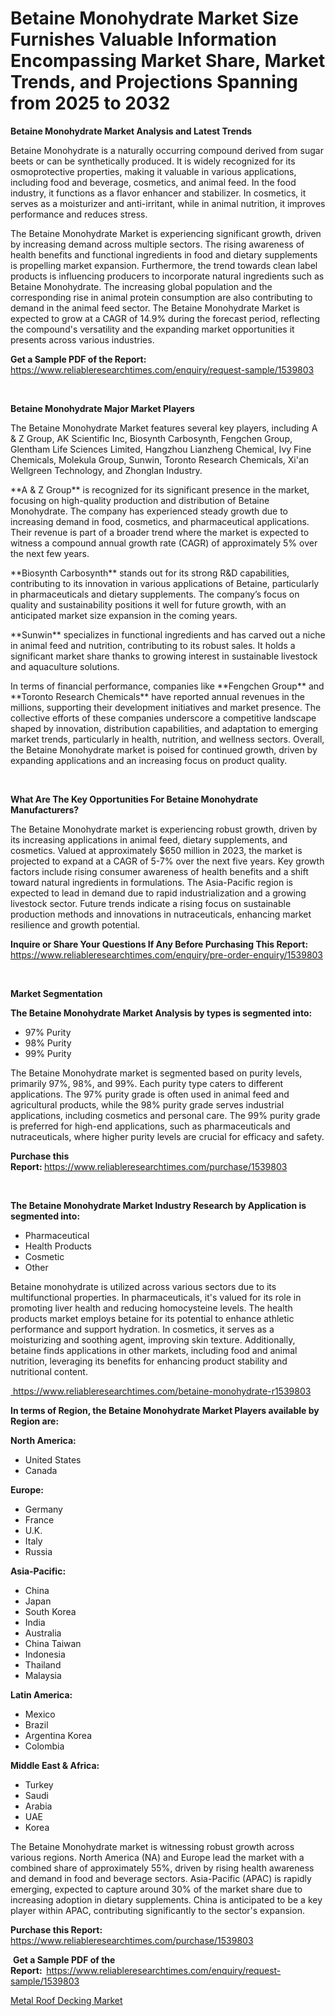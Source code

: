 <p><h1>Betaine Monohydrate Market Size Furnishes Valuable Information Encompassing Market Share, Market Trends, and Projections Spanning from 2025 to 2032</h1></p><p><strong>Betaine Monohydrate Market Analysis and Latest Trends</strong></p>
<p><p>Betaine Monohydrate is a naturally occurring compound derived from sugar beets or can be synthetically produced. It is widely recognized for its osmoprotective properties, making it valuable in various applications, including food and beverage, cosmetics, and animal feed. In the food industry, it functions as a flavor enhancer and stabilizer. In cosmetics, it serves as a moisturizer and anti-irritant, while in animal nutrition, it improves performance and reduces stress.</p><p>The Betaine Monohydrate Market is experiencing significant growth, driven by increasing demand across multiple sectors. The rising awareness of health benefits and functional ingredients in food and dietary supplements is propelling market expansion. Furthermore, the trend towards clean label products is influencing producers to incorporate natural ingredients such as Betaine Monohydrate. The increasing global population and the corresponding rise in animal protein consumption are also contributing to demand in the animal feed sector. The Betaine Monohydrate Market is expected to grow at a CAGR of 14.9% during the forecast period, reflecting the compound's versatility and the expanding market opportunities it presents across various industries.</p></p>
<p><strong>Get a Sample PDF of the Report:&nbsp;</strong> <a href="https://www.reliableresearchtimes.com/enquiry/request-sample/1539803?utm_campaign=3059&utm_medium=2&utm_source=Github&utm_content=ia&utm_term=01042025&utm_id=betaine-monohydrate">https://www.reliableresearchtimes.com/enquiry/request-sample/1539803</a></p>
<p>&nbsp;</p>
<p><strong>Betaine Monohydrate Major Market Players</strong></p>
<p><p>The Betaine Monohydrate Market features several key players, including A & Z Group, AK Scientific Inc, Biosynth Carbosynth, Fengchen Group, Glentham Life Sciences Limited, Hangzhou Lianzheng Chemical, Ivy Fine Chemicals, Molekula Group, Sunwin, Toronto Research Chemicals, Xi'an Wellgreen Technology, and Zhonglan Industry. </p><p>**A & Z Group** is recognized for its significant presence in the market, focusing on high-quality production and distribution of Betaine Monohydrate. The company has experienced steady growth due to increasing demand in food, cosmetics, and pharmaceutical applications. Their revenue is part of a broader trend where the market is expected to witness a compound annual growth rate (CAGR) of approximately 5% over the next few years.</p><p>**Biosynth Carbosynth** stands out for its strong R&D capabilities, contributing to its innovation in various applications of Betaine, particularly in pharmaceuticals and dietary supplements. The company’s focus on quality and sustainability positions it well for future growth, with an anticipated market size expansion in the coming years.</p><p>**Sunwin** specializes in functional ingredients and has carved out a niche in animal feed and nutrition, contributing to its robust sales. It holds a significant market share thanks to growing interest in sustainable livestock and aquaculture solutions.</p><p>In terms of financial performance, companies like **Fengchen Group** and **Toronto Research Chemicals** have reported annual revenues in the millions, supporting their development initiatives and market presence. The collective efforts of these companies underscore a competitive landscape shaped by innovation, distribution capabilities, and adaptation to emerging market trends, particularly in health, nutrition, and wellness sectors. Overall, the Betaine Monohydrate market is poised for continued growth, driven by expanding applications and an increasing focus on product quality.</p></p>
<p>&nbsp;</p>
<p><strong>What Are The Key Opportunities For Betaine Monohydrate Manufacturers?</strong></p>
<p><p>The Betaine Monohydrate market is experiencing robust growth, driven by its increasing applications in animal feed, dietary supplements, and cosmetics. Valued at approximately $650 million in 2023, the market is projected to expand at a CAGR of 5-7% over the next five years. Key growth factors include rising consumer awareness of health benefits and a shift toward natural ingredients in formulations. The Asia-Pacific region is expected to lead in demand due to rapid industrialization and a growing livestock sector. Future trends indicate a rising focus on sustainable production methods and innovations in nutraceuticals, enhancing market resilience and growth potential.</p></p>
<p><strong>Inquire or Share Your Questions If Any Before Purchasing This Report:</strong> <a href="https://www.reliableresearchtimes.com/enquiry/pre-order-enquiry/1539803?utm_campaign=3059&utm_medium=2&utm_source=Github&utm_content=ia&utm_term=01042025&utm_id=betaine-monohydrate">https://www.reliableresearchtimes.com/enquiry/pre-order-enquiry/1539803</a></p>
<p>&nbsp;</p>
<p><strong>Market Segmentation</strong></p>
<p><strong>The Betaine Monohydrate Market Analysis by types is segmented into:</strong></p>
<p><ul><li>97% Purity</li><li>98% Purity</li><li>99% Purity</li></ul></p>
<p><p>The Betaine Monohydrate market is segmented based on purity levels, primarily 97%, 98%, and 99%. Each purity type caters to different applications. The 97% purity grade is often used in animal feed and agricultural products, while the 98% purity grade serves industrial applications, including cosmetics and personal care. The 99% purity grade is preferred for high-end applications, such as pharmaceuticals and nutraceuticals, where higher purity levels are crucial for efficacy and safety.</p></p>
<p><strong>Purchase this Report:&nbsp;</strong><a href="https://www.reliableresearchtimes.com/purchase/1539803?utm_campaign=3059&utm_medium=2&utm_source=Github&utm_content=ia&utm_term=01042025&utm_id=betaine-monohydrate">https://www.reliableresearchtimes.com/purchase/1539803</a></p>
<p>&nbsp;</p>
<p><strong>The Betaine Monohydrate Market Industry Research by Application is segmented into:</strong></p>
<p><ul><li>Pharmaceutical</li><li>Health Products</li><li>Cosmetic</li><li>Other</li></ul></p>
<p><p>Betaine monohydrate is utilized across various sectors due to its multifunctional properties. In pharmaceuticals, it's valued for its role in promoting liver health and reducing homocysteine levels. The health products market employs betaine for its potential to enhance athletic performance and support hydration. In cosmetics, it serves as a moisturizing and soothing agent, improving skin texture. Additionally, betaine finds applications in other markets, including food and animal nutrition, leveraging its benefits for enhancing product stability and nutritional content.</p></p>
<p><a href="https://www.reliableresearchtimes.com/betaine-monohydrate-r1539803?utm_campaign=3059&utm_medium=2&utm_source=Github&utm_content=ia&utm_term=01042025&utm_id=betaine-monohydrate">&nbsp;https://www.reliableresearchtimes.com/betaine-monohydrate-r1539803</a></p>
<p><strong>In terms of Region, the Betaine Monohydrate Market Players available by Region are:</strong></p>
<p>
    <p> <strong> North America: </strong>
        <ul>
            <li>United States</li>
            <li>Canada</li>
        </ul>
        </p> 
    <p> <strong> Europe: </strong>
        <ul>
            <li>Germany</li>
            <li>France</li>
            <li>U.K.</li>
            <li>Italy</li>
            <li>Russia</li>
        </ul>
        </p> 
    <p> <strong> Asia-Pacific: </strong>
        <ul>
            <li>China</li>
            <li>Japan</li>
            <li>South Korea</li>
            <li>India</li>
            <li>Australia</li>
            <li>China Taiwan</li>
            <li>Indonesia</li>
            <li>Thailand</li>
            <li>Malaysia</li>
        </ul>
        </p> 
    <p> <strong> Latin America: </strong>
        <ul>
            <li>Mexico</li>
            <li>Brazil</li>
            <li>Argentina Korea</li>
            <li>Colombia</li>
        </ul>
        </p> 
    <p> <strong> Middle East & Africa: </strong>
        <ul>
            <li>Turkey</li>
            <li>Saudi</li>
            <li>Arabia</li>
            <li>UAE</li>
            <li>Korea</li>
        </ul>
    </p>
    </p>
<p><p>The Betaine Monohydrate market is witnessing robust growth across various regions. North America (NA) and Europe lead the market with a combined share of approximately 55%, driven by rising health awareness and demand in food and beverage sectors. Asia-Pacific (APAC) is rapidly emerging, expected to capture around 30% of the market share due to increasing adoption in dietary supplements. China is anticipated to be a key player within APAC, contributing significantly to the sector's expansion.</p></p>
<p><strong>Purchase this Report: </strong><a href="https://www.reliableresearchtimes.com/purchase/1539803?utm_campaign=3059&utm_medium=2&utm_source=Github&utm_content=ia&utm_term=01042025&utm_id=betaine-monohydrate">https://www.reliableresearchtimes.com/purchase/1539803</a></p>
<p>&nbsp;<strong>Get a Sample PDF of the Report:&nbsp;&nbsp;</strong><a href="https://www.reliableresearchtimes.com/enquiry/request-sample/1539803?utm_campaign=3059&utm_medium=2&utm_source=Github&utm_content=ia&utm_term=01042025&utm_id=betaine-monohydrate">https://www.reliableresearchtimes.com/enquiry/request-sample/1539803</a></p>
<p><strong></strong></p>
<p><p><a href="https://github.com/micbotam/Market-Research-Report-List-1/blob/main/metal-roof-decking-market.md?utm_campaign=3059&utm_medium=2&utm_source=Github&utm_content=ia&utm_term=01042025&utm_id=betaine-monohydrate">Metal Roof Decking Market</a></p></p>
